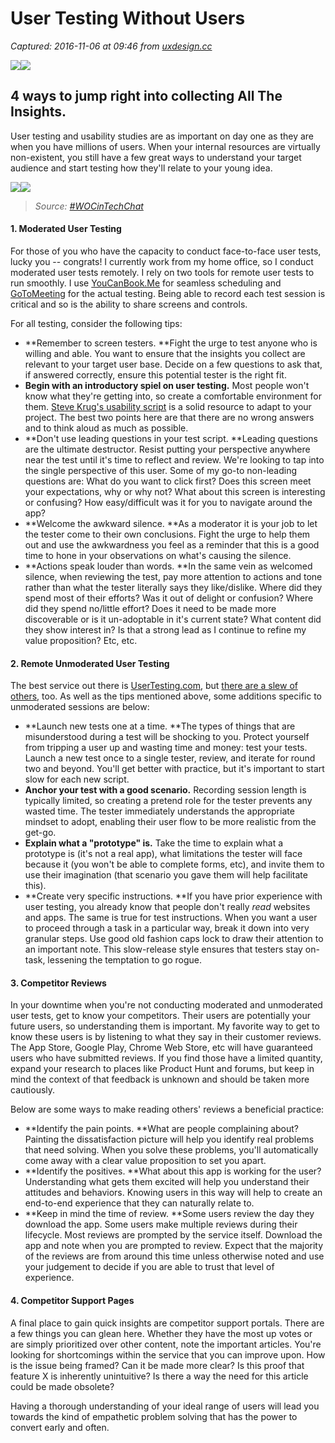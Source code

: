 # User Testing Without Users

_Captured: 2016-11-06 at 09:46 from [uxdesign.cc](https://uxdesign.cc/user-testing-without-users-cc42ad130b76?source=userActivityShare-c79006fee040-1478421990)_

![](https://cdn-images-1.medium.com/freeze/max/30/1*hFDMlY3vWru4JOoXNx_DWg.png?q=20)![](https://cdn-images-1.medium.com/max/800/1*hFDMlY3vWru4JOoXNx_DWg.png)

## 4 ways to jump right into collecting All The Insights.

User testing and usability studies are as important on day one as they are when you have millions of users. When your internal resources are virtually non-existent, you still have a few great ways to understand your target audience and start testing how they'll relate to your young idea.

![](https://cdn-images-1.medium.com/freeze/max/30/1*7n0bHet9__RHPc3Oo-RnuA.jpeg?q=20)![](https://cdn-images-1.medium.com/max/800/1*7n0bHet9__RHPc3Oo-RnuA.jpeg)

> _Source: [#WOCinTechChat](http://www.wocintechchat.com/)_

#### 1\. Moderated User Testing

For those of you who have the capacity to conduct face-to-face user tests, lucky you -- congrats! I currently work from my home office, so I conduct moderated user tests remotely. I rely on two tools for remote user tests to run smoothly. I use [YouCanBook.Me](https://youcanbook.me/) for seamless scheduling and [GoToMeeting](https://www.gotomeeting.com/) for the actual testing. Being able to record each test session is critical and so is the ability to share screens and controls.

For all testing, consider the following tips:

  * **Remember to screen testers. **Fight the urge to test anyone who is willing and able. You want to ensure that the insights you collect are relevant to your target user base. Decide on a few questions to ask that, if answered correctly, ensure this potential tester is the right fit.
  * **Begin with an introductory spiel on user testing.** Most people won't know what they're getting into, so create a comfortable environment for them. [Steve Krug's usability script](https://sensible.com/downloads/test-script.pdf) is a solid resource to adapt to your project. The best two points here are that there are no wrong answers and to think aloud as much as possible.
  * **Don't use leading questions in your test script. **Leading questions are the ultimate destructor. Resist putting your perspective anywhere near the test until it's time to reflect and review. We're looking to tap into the single perspective of this user. Some of my go-to non-leading questions are: What do you want to click first? Does this screen meet your expectations, why or why not? What about this screen is interesting or confusing? How easy/difficult was it for you to navigate around the app?
  * **Welcome the awkward silence. **As a moderator it is your job to let the tester come to their own conclusions. Fight the urge to help them out and use the awkwardness you feel as a reminder that this is a good time to hone in your observations on what's causing the silence.
  * **Actions speak louder than words. **In the same vein as welcomed silence, when reviewing the test, pay more attention to actions and tone rather than what the tester literally says they like/dislike. Where did they spend most of their efforts? Was it out of delight or confusion? Where did they spend no/little effort? Does it need to be made more discoverable or is it un-adoptable in it's current state? What content did they show interest in? Is that a strong lead as I continue to refine my value proposition? Etc, etc.

#### 2\. Remote Unmoderated User Testing

The best service out there is [UserTesting.com](http://www.usertesting.com/), but [there are a slew of others](http://remoteresear.ch/tools/), too. As well as the tips mentioned above, some additions specific to unmoderated sessions are below:

  * **Launch new tests one at a time. **The types of things that are misunderstood during a test will be shocking to you. Protect yourself from tripping a user up and wasting time and money: test your tests. Launch a new test once to a single tester, review, and iterate for round two and beyond. You'll get better with practice, but it's important to start slow for each new script.
  * **Anchor your test with a good scenario.** Recording session length is typically limited, so creating a pretend role for the tester prevents any wasted time. The tester immediately understands the appropriate mindset to adopt, enabling their user flow to be more realistic from the get-go.
  * **Explain what a "prototype" is.** Take the time to explain what a prototype is (it's not a real app), what limitations the tester will face because it (you won't be able to complete forms, etc), and invite them to use their imagination (that scenario you gave them will help facilitate this).
  * **Create very specific instructions. **If you have prior experience with user testing, you already know that people don't really *read* websites and apps. The same is true for test instructions. When you want a user to proceed through a task in a particular way, break it down into very granular steps. Use good old fashion caps lock to draw their attention to an important note. This slow-release style ensures that testers stay on-task, lessening the temptation to go rogue.

#### 3\. Competitor Reviews

In your downtime when you're not conducting moderated and unmoderated user tests, get to know your competitors. Their users are potentially your future users, so understanding them is important. My favorite way to get to know these users is by listening to what they say in their customer reviews. The App Store, Google Play, Chrome Web Store, etc will have guaranteed users who have submitted reviews. If you find those have a limited quantity, expand your research to places like Product Hunt and forums, but keep in mind the context of that feedback is unknown and should be taken more cautiously.

Below are some ways to make reading others' reviews a beneficial practice:

  * **Identify the pain points. **What are people complaining about? Painting the dissatisfaction picture will help you identify real problems that need solving. When you solve these problems, you'll automatically come away with a clear value proposition to set you apart.
  * **Identify the positives. **What about this app is working for the user? Understanding what gets them excited will help you understand their attitudes and behaviors. Knowing users in this way will help to create an end-to-end experience that they can naturally relate to.
  * **Keep in mind the time of review. **Some users review the day they download the app. Some users make multiple reviews during their lifecycle. Most reviews are prompted by the service itself. Download the app and note when you are prompted to review. Expect that the majority of the reviews are from around this time unless otherwise noted and use your judgement to decide if you are able to trust that level of experience.

#### 4\. Competitor Support Pages

A final place to gain quick insights are competitor support portals. There are a few things you can glean here. Whether they have the most up votes or are simply prioritized over other content, note the important articles. You're looking for shortcomings within the service that you can improve upon. How is the issue being framed? Can it be made more clear? Is this proof that feature X is inherently unintuitive? Is there a way the need for this article could be made obsolete?

Having a thorough understanding of your ideal range of users will lead you towards the kind of empathetic problem solving that has the power to convert early and often.
